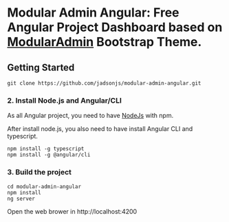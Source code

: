 # Modular Admin Angular: Free Angular Project Dashboard based on [ModularAdmin](http://modularcode.github.io/modular-admin-html/) Bootstrap Theme. 



## Getting Started

```
git clone https://github.com/jadsonjs/modular-admin-angular.git
```

### 2. Install Node.js and Angular/CLI

As all Angular project, you need to have [NodeJs](https://nodejs.org/en/) with npm. 

After install node.js, you also need to have install Angular CLI and typescript.

```
npm install -g typescript
npm install -g @angular/cli
```

### 3. Build the project

```
cd modular-admin-angular
npm install 
ng server
```

Open the web brower in http://localhost:4200
